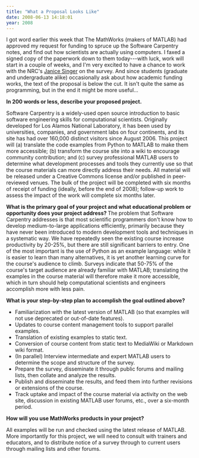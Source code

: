 ```yaml
---
title: "What a Proposal Looks Like"
date: 2008-06-13 14:18:01
year: 2008
---
```

I got word earlier this week that The MathWorks (makers of MATLAB) had approved my request for funding to spruce up the Software Carpentry notes, and find out how scientists are actually using computers. I faxed a signed copy of the paperwork down to them today---with luck, work will start in a couple of weeks, and I'm very excited to have a chance to work with the NRC's <a href="http://iit-iti.nrc-cnrc.gc.ca/personnel/singer_janice_e.html">Janice Singer</a> on the survey.  And since students (graduate and undergraduate alike) occasionally ask about how academic funding works, the text of the proposal is below the cut. It isn't quite the same as programming, but in the end it might be more useful...

<strong>In 200 words or less, describe your proposed project.</strong>

Software Carpentry is a widely-used open source introduction to basic software engineering skills for computational scientists. Originally developed for Los Alamos National Laboratory, it has been used by universities, companies, and government labs on four continents, and its site has had over 160,000 distinct visitors since August 2006. This project will (a) translate the code examples from Python to MATLAB to make them more accessible; (b) transform the course site into a wiki to encourage community contribution; and (c) survey professional MATLAB users to determine what development processes and tools they currently use so that the course materials can more directly address their needs. All material will be released under a Creative Commons license and/or published in peer-reviewed venues. The bulk of the project will be completed with six months of receipt of funding (ideally, before the end of 2008); follow-up work to assess the impact of the work will complete six months later.

<strong>What is the primary goal of your project and what educational problem or opportunity does your project address?
</strong>
The problem that Software Carpentry addresses is that most scientific programmers don't know how to develop medium-to-large applications efficiently, primarily because they have never been introduced to modern development tools and techniques in a systematic way. We have repeatedly seen the existing course increase productivity by 20-25%, but there are still significant barriers to entry. One of the most important is the use of Python as an example language: while it is easier to learn than many alternatives, it is yet another learning curve for the course's audience to climb. Surveys indicate that 50-75% of the course's target audience are already familiar with MATLAB; translating the examples in the course material will therefore make it more accessible, which in turn should help computational scientists and engineers accomplish more with less pain.

<strong>What is your step-by-step plan to accomplish the goal outlined above?</strong>
<ul>
	<li>Familiarization with the latest version of MATLAB (so that examples will not use deprecated or out-of-date features).</li>
	<li>Updates to course content management tools to support parallel examples.</li>
	<li>Translation of existing examples to static text.</li>
	<li>Conversion of course content from static text to MediaWiki or Markdown wiki format.</li>
	<li>(In parallel) Interview intermediate and expert MATLAB users to determine the scope and structure of the survey.</li>
	<li>Prepare the survey, disseminate it through public forums and mailing lists, then collate and analyze the results.</li>
	<li>Publish and disseminate the results, and feed them into further revisions or extensions of the course.</li>
	<li>Track uptake and impact of the course material via activity on the web site, discussion in existing MATLAB user forums, etc., over a six-month period.</li>
</ul>
<strong>How will you use MathWorks products in your project?</strong>

All examples will be run and checked using the latest release of MATLAB. More importantly for this project, we will need to consult with trainers and educators, and to distribute notice of a survey through to current users through mailing lists and other forums.
